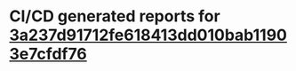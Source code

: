 # CI/CD generated reports for [3a237d91712fe618413dd010bab11903e7cfdf76](https://github.com/hydephp/develop/commit/3a237d91712fe618413dd010bab11903e7cfdf76)
